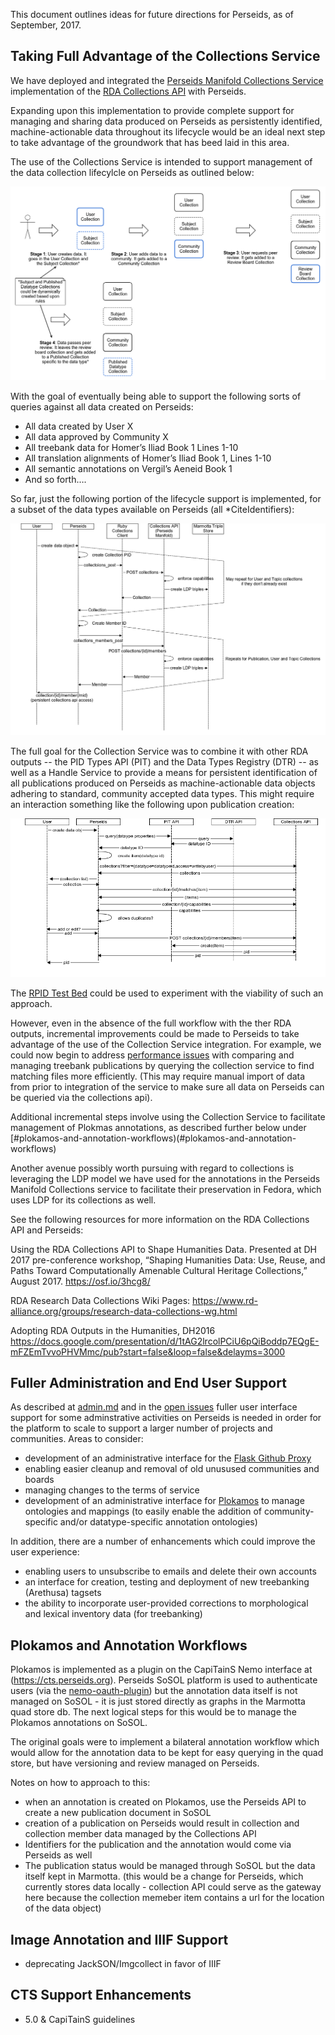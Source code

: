 This document outlines ideas for future directions for Perseids, as of September, 2017.

## Taking Full Advantage of the Collections Service 

We have deployed and integrated the [Perseids Manifold Collections Service](https://github.com/RDACollectionsWG/perseids-manifold) implementation of the [RDA Collections API](https://github.com/RDACollectionsWG/specification) with Perseids.  

Expanding upon this implementation to provide complete support for managing and sharing data produced on Perseids as 
persistently identified, machine-actionable data throughout its lifecycle would be an ideal next step to take advantage of 
the groundwork that has beed laid in this area.

The use of the Collections Service is intended to support management of the data collection lifecylcle on Perseids as 
outlined below:

![Perseids Data Collection Lifecyle](workflows/perseidsdatacollectionlifecycle.png)

With the goal of eventually being able to support the following sorts of queries against all data created on Perseids:

* All data created by User X
* All data approved by Community X
* All treebank data for Homer’s Iliad Book 1 Lines 1-10
* All translation alignments of Homer’s Iliad Book 1, Lines 1-10
* All semantic annotations on Vergil’s Aeneid Book 1
* And so forth….

So far, just the following portion of the lifecycle support is implemented, for a subset of the data types available on Perseids (all *CiteIdentifiers):

![Implemented Workflows](workflows/perseidscollectionsimplemented.png)

The full goal for the Collection Service was to combine it with other RDA outputs -- the PID Types API (PIT) and the 
Data Types Registry (DTR) -- as well as a Handle Service to provide a means for persistent identification of all publications 
produced on Perseids as machine-actionable data objects adhering to standard, community accepted data types. This might 
require an interaction something like the following upon publication creation:

![Perseids With RDA Outputs](workflows/perseidspiddtrcollection_createnewitem.png)

The [RPID Test Bed](https://rpidproject.github.io/rpid/) could be used to experiment with the viability of such an approach.

However, even in the absence of the full workflow with the ther RDA outputs, incremental improvements could be made to Perseids to take advantage of the use of the Collection Service integration.  For example, we could now begin to address [performance issues](https://github.com/perseids-project/perseids_docs/issues?utf8=%E2%9C%93&q=is%3Aissue%20is%3Aopen%20label%3Aperformance%20) with comparing and managing treebank publications by querying the collection service to find matching files more efficiently. (This may require manual import of data from prior to integration of the service to make sure all data on Perseids can be queried via the collections api).

Additional incremental steps involve using the Collection Service to facilitate management of Plokmas annotations, as described further below under [#plokamos-and-annotation-workflows)(#plokamos-and-annotation-workflows)

Another avenue possibly worth pursuing with regard to collections is leveraging the LDP model we have used for the annotations in the Perseids Manifold Collections service to facilitate their preservation in Fedora, which uses LDP for its collections as well.

See the following resources for more information on the RDA Collections API and Perseids:

Using the RDA Collections API to Shape Humanities Data. Presented at DH 2017 pre-conference workshop, “Shaping Humanities Data: Use, Reuse, and Paths Toward Computationally Amenable Cultural Heritage Collections,” August 2017. https://osf.io/3hcg8/

RDA Research Data Collections Wiki Pages: https://www.rd-alliance.org/groups/research-data-collections-wg.html

Adopting RDA Outputs in the Humanities, DH2016 https://docs.google.com/presentation/d/1tAG2lrcolPCiU6pQiBoddp7EQgE-mFZEmTvvoPHVMmc/pub?start=false&loop=false&delayms=3000

## Fuller Administration and End User Support

As described at [admin.md](admin.md) and in the [open issues](https://github.com/perseids-project/perseids_docs/issues?q=is%3Aissue+is%3Aopen+label%3AAdministration) fuller user interface support for some adminstrative activities on Perseids is needed in order for the platform to scale to support a larger number of projects and communities.  Areas to consider:

* development of an administrative interface for the [Flask Github Proxy](https://github.com/perseids-project/perseids_docs/blob/master/integrations/syriaca/flaskgithubproxy.md)
* enabling easier cleanup and removal of old unusused communities and boards
* managing changes to the terms of service
* development of an administrative interface for [Plokamos](https://github.com/perseids-project/plokamos) to manage ontologies and mappings (to easily enable the addition of community-specific and/or datatype-specific annotation ontologies)

In addition, there are a number of enhancements which could improve the user experience:

* enabling users to unsubscribe to emails and delete their own accounts
* an interface for creation, testing and deployment of new treebanking (Arethusa) tagsets
* the ability to incorporate user-provided corrections to morphological and lexical inventory data (for treebanking)

## Plokamos and Annotation Workflows

Plokamos is implemented as a plugin on the CapiTainS Nemo interface at (https://cts.perseids.org). Perseids SoSOL platform is used to authenticate users (via the [nemo-oauth-plugin](https://github.com/Capitains/nemo-oauth-plugin)) but the annotation data itself is not managed on SoSOL - it is just stored directly as graphs in the Marmotta quad store db.  The next logical steps for this would be to manage the Plokamos annotations on SoSOL.  

The original goals were to implement a bilateral annotation workflow which would allow for the annotation data to be kept for easy querying in the quad store, but have versioning and review managed on Perseids.  

Notes on how to approach to this:

* when an annotation is created on Plokamos, use the Perseids API to create a new publication document in SoSOL
* creation of a publication on Perseids would result in collection and collection member data managed by the Collections API
* Identifiers for the publication and the annotation would come via Perseids as well
* The publication status would be managed through SoSOL but the data itself kept in Marmotta. (this would be a change for Perseids, which currently stores data locally - collection API could serve as the gateway here because the collection memeber item contains a url for the location of the data object)

## Image Annotation and IIIF Support

* deprecating JackSON/Imgcollect in favor of IIIF


## CTS Support Enhancements

* 5.0 & CapiTainS guidelines

